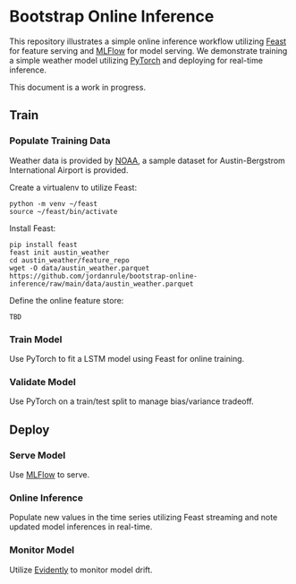 # Bootstrap Online Inference
This repository illustrates a simple online inference workflow utilizing <a href="https://github.com/feast-dev/feast">Feast</a> for feature serving and <a href="https://github.com/mlflow/mlflow">MLFlow</a> for model serving.  We demonstrate training a simple weather model utilizing <a href="https://github.com/pytorch/pytorch">PyTorch</a> and deploying for real-time inference.

This document is a work in progress.

## Train

### Populate Training Data

Weather data is provided by <a href="https://www.ncei.noaa.gov/cdo-web/datasets">NOAA</a>, a sample dataset for Austin-Bergstrom International Airport is provided.

Create a virtualenv to utilize Feast:
```
python -m venv ~/feast
source ~/feast/bin/activate
```

Install Feast:
```
pip install feast
feast init austin_weather
cd austin_weather/feature_repo
wget -O data/austin_weather.parquet https://github.com/jordanrule/bootstrap-online-inference/raw/main/data/austin_weather.parquet
```

Define the online feature store:

```
TBD
```

### Train Model

Use PyTorch to fit a LSTM model using Feast for online training.

### Validate Model

Use PyTorch on a train/test split to manage bias/variance tradeoff.

## Deploy

### Serve Model

Use <a href="https://mlflow.org/docs/latest/projects.html#project-docker-container-environments">MLFlow</a> to serve.

### Online Inference

Populate new values in the time series utilizing Feast streaming and note updated model inferences in real-time.

### Monitor Model

Utilize <a href="https://github.com/evidentlyai/evidently/blob/main/examples/integrations/mlflow_logging/historical_drift_visualization.ipynb">Evidently</a> to monitor model drift.
